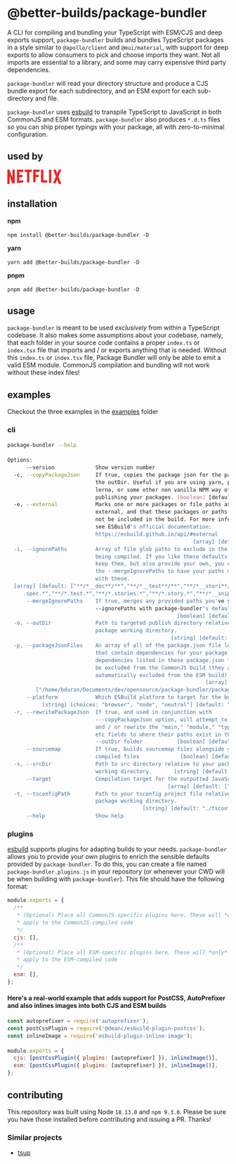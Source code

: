 # @better-builds/package-bundler

A CLI for compiling and bundling your TypeScript with ESM/CJS and deep exports support, `package-bundler` builds and bundles TypeScript packages in a style similar to `@apollo/client` and `@mui/material`, with support for deep exports to allow consumers to pick and choose imports they want. Not all imports are essential to a library, and some may carry expensive third party dependencies.

`package-bundler` will read your directory structure and produce a CJS bundle export for each subdirectory, and an ESM export for each
sub-directory and file.

`package-bundler` uses [esbuild](https://github.com/evanw/esbuild) to transpile TypeScript to JavaScript in both CommonJS and ESM formats. `package-bundler` also produces `*.d.ts` files so you can ship proper typings with your package, all with zero-to-minimal configuration.

## used by

![Netflix](./docs/assets/logos/netflix.png)

## installation

**npm**

`npm install @better-builds/package-bundler -D`

**yarn**

`yarn add @better-builds/package-bundler -D`

**pnpm**

`pnpm add @better-builds/package-bundler -D`

## usage

`package-bundler` is meant to be used *exclusively* from within a TypeScript codebase. It also makes some assumptions about your codebase, namely, that each folder in your source code contains a proper `index.ts` or `index.tsx` file that imports and / or exports anything that is needed. Without this `index.ts` or `index.tsx` file, Package Bundler will only be able to emit a valid ESM module. CommonJS compilation and bundling will not work without these index files!

## examples

Checkout the three examples in the [examples](./examples/) folder

### cli

```bash
package-bundler --help

Options:
      --version             Show version number                        [boolean]
  -c, --copyPackageJson     If true, copies the package json for the package to
                            the outDir. Useful if you are using yarn, pnpm,
                            lerna, or some other non vanilla NPM way of
                            publishing your packages. [boolean] [default: false]
  -e, --external            Marks one or more packages or file paths as
                            external, and that these packages or paths should
                            not be included in the build. For more information,
                            see ESBuild's official documentation:
                            https://esbuild.github.io/api/#external
                                                           [array] [default: []]
  -i, --ignorePaths         Array of file glob paths to exclude in the source(s)
                            being compiled. If you like these defaults, want to
                            keep them, but also provide your own, you can set
                            the --mergeIgnorePaths to have your paths merged
                            with these.
  [array] [default: ["**/*__doc**/**","**/*__test**/**","**/*__stori**/**","**/*
     .spec.*","**/*.test.*","**/*.stories.*","**/*.story.*","**/*__snipp**/**"]]
      --mergeIgnorePaths    If true, merges any provided paths you've set via
                            --ignorePaths with package-bundler's default ones.
                                                      [boolean] [default: false]
  -o, --outDir              Path to targeted publish directory relative to your
                            package working directory.
                                                    [string] [default: "./dist"]
  -p, --packageJsonFiles    An array of all of the package.json file locations
                            that contain dependencies for your package. The
                            dependencies listed in these package.json files will
                            be excluded from the CommonJS build (they are
                            automatically excluded from the ESM build).
                                                               [array] [default:
         ["/home/bduran/Documents/dev/opensource/package-bundler/package.json"]]
      --platform            Which ESBuild platform to target for the build.
           [string] [choices: "browser", "node", "neutral"] [default: "browser"]
  -r, --rewritePackageJson  If true, and used in conjunction with
                            ---copyPackageJson option, will attempt to inject
                            and / or rewrite the "main," "module," "typings,"
                            etc fields to where their paths exist in the
                            --outDir folder           [boolean] [default: false]
      --sourcemap           If true, builds sourcemap files alongside your
                            compiled files             [boolean] [default: true]
  -s, --srcDir              Path to src directory relative to your package
                            working directory.       [string] [default: "./src"]
      --target              Compilation target for the outputted JavaScript
                                                   [array] [default: ["es2018"]]
  -t, --tsconfigPath        Path to your tsconfig project file relative to your
                            package working directory.
                                           [string] [default: "./tsconfig.json"]
      --help                Show help                                  [boolean]
```

### plugins
[esbuild](https://esbuild.github.io/plugins/) supports plugins for adapting builds to your needs. `package-bundler` allows you to provide your own plugins to enrich the sensible defaults provided by `package-bundler`. To do this, you can create a file named `package-bundler.plugins.js` in your repository (or whenever your CWD will be when building with `package-bundler`). This file should have the following format:

```javascript
module.exports = {
  /**
   * (Optional) Place all CommonJS-specific plugins here. These will *only*
   * apply to the CommonJS-compiled code
   */
  cjs: [],
  /**
   * (Optional) Place all ESM-specific plugins here. These will *only*
   * apply to the ESM-compiled code
   */
  esm: [],
};
```

#### Here's a real-world example that adds support for PostCSS, AutoPrefixer and also inlines images into both CJS and ESM builds

```javascript
const autoprefixer = require('autoprefixer');
const postCssPlugin = require('@deanc/esbuild-plugin-postcss');
const inlineImage = require('esbuild-plugin-inline-image');

module.exports = {
  cjs: [postCssPlugin({ plugins: [autoprefixer] }), inlineImage()],
  esm: [postCssPlugin({ plugins: [autoprefixer] }), inlineImage()],
};
```

## contributing

This repository was built using Node `18.13.0` and `npm 9.3.0`. Please be sure you have those installed before contributing and issuing a PR. Thanks!

### Similar projects
* [tsup](https://www.npmjs.com/package/tsup)
